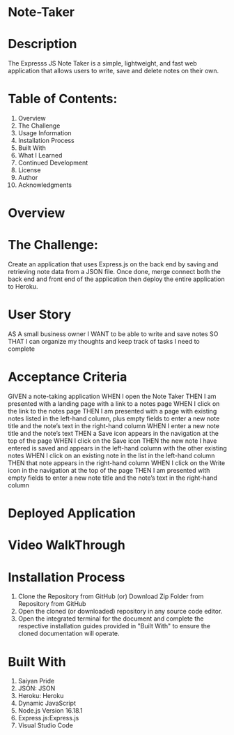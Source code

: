 # Note-Taker

# Description 
The Expresss JS Note Taker is a simple, lightweight, and fast web application that allows users to write, save and delete notes on their own.
# Table of Contents:
1. Overview
2. The Challenge
3. Usage Information
4. Installation Process
5. Built With
6. What I Learned
7. Continued Development
8. License
9. Author
10. Acknowledgments
# Overview
# The Challenge:
Create an application that uses Express.js on the back end by saving and retrieving note data from a JSON file. Once done, merge connect both the back end and front end of the application then deploy the entire application to Heroku.
# User Story
AS A small business owner
I WANT to be able to write and save notes
SO THAT I can organize my thoughts and keep track of tasks I need to complete
# Acceptance Criteria
GIVEN a note-taking application
WHEN I open the Note Taker
THEN I am presented with a landing page with a link to a notes page
WHEN I click on the link to the notes page
THEN I am presented with a page with existing notes listed in the left-hand column, plus empty fields to enter a new note title and the note’s text in the right-hand column
WHEN I enter a new note title and the note’s text
THEN a Save icon appears in the navigation at the top of the page
WHEN I click on the Save icon
THEN the new note I have entered is saved and appears in the left-hand column with the other existing notes
WHEN I click on an existing note in the list in the left-hand column
THEN that note appears in the right-hand column
WHEN I click on the Write icon in the navigation at the top of the page
THEN I am presented with empty fields to enter a new note title and the note’s text in the right-hand column
# Deployed Application 

# Video WalkThrough

# Installation Process
1. Clone the Repository from GitHub
(or) Download Zip Folder from Repository from GitHub
2. Open the cloned (or downloaded) repository in any source code editor.
3. Open the integrated terminal for the document and complete the respective installation guides provided in "Built With" to ensure the cloned documentation will operate.
# Built With 
1. Saiyan Pride
2. JSON: JSON
3. Heroku: Heroku
4. Dynamic JavaScript
5. Node.js Version 16.18.1
6. Express.js:Express.js
7. Visual Studio Code
